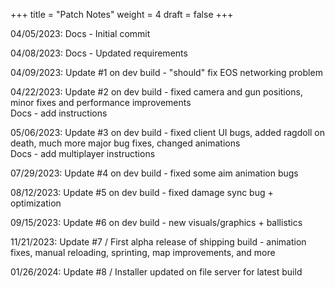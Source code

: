 +++
title = "Patch Notes"
weight = 4
draft = false
+++

04/05/2023: Docs - Initial commit     
     
04/08/2023: Docs - Updated requirements

04/09/2023: Update #1 on dev build - "should" fix EOS networking problem     
     
04/22/2023: Update #2 on dev build - fixed camera and gun positions, minor fixes and performance improvements    
Docs - add instructions
     
05/06/2023: Update #3 on dev build - fixed client UI bugs, added ragdoll on death, much more major bug fixes, changed animations    
Docs - add multiplayer instructions
     
07/29/2023: Update #4 on dev build - fixed some aim animation bugs
     
08/12/2023: Update #5 on dev build - fixed damage sync bug + optimization      
    
09/15/2023: Update #6 on dev build - new visuals/graphics + ballistics    
    
11/21/2023: Update #7 / First alpha release of shipping build - animation fixes, manual reloading, sprinting, map improvements, and more    
    
01/26/2024: Update #8 / Installer updated on file server for latest build